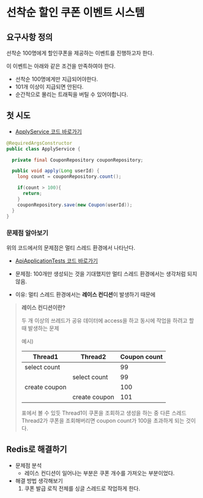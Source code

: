 # 선착순 할인 쿠폰 이벤트 시스템

## 요구사항 정의
선착순 100명에게 할인쿠폰을 제공하는 이벤트를 진행하고자 한다.

이 이벤트는 아래와 같은 조건을 만족하여야 한다.
- 선착순 100명에게만 지급되어야한다.
- 101개 이상이 지급되면 안된다.
- 순간적으로 몰리는 트래픽을 버틸 수 있어야합니다.

## 첫 시도
- [ApplyService 코드 바로가기](/api/src/main/java/com/example/api/service/ApplyService.java)
```java
@RequiredArgsConstructor
public class ApplyService {

  private final CouponRepository couponRepository;

  public void apply(Long userId) {
    long count = couponRepository.count();

    if(count > 100){
      return;
    }
    couponRepository.save(new Coupon(userId));
  }
}
```

### 문제점 알아보기
위의 코드에서의 문제점은 멀티 스레드 환경에서 나타난다.
- [ApiApplicationTests 코드 바로가기](/api/src/test/java/com/example/api/ApiApplicationTests.java)

-  문제점: 100개만 생성되는 것을 기대했지만 멀티 스레드 환경에서는 생각처럼 되지않음.
- 이유: 멀티 스레드 환경에서는 **레이스 컨디션**이 발생하기 때문에

> **레이스 컨디션이란?**
> 
>  두 개 이상의 쓰레드가 공유 데이터에 access을 하고 동시에 작업을 하려고 할 때 발생하는 문제
> 
> 예시)
>
>    | Thread1       | Thread2       | Coupon count |
>    |---------------|---------------|--------------|
>    | select count  |               | 99           |
>    |               | select count  | 99           |
>    | create coupon |               | 100          |
>    |               | create coupon | 101          |
> 
> 표에서 볼 수 있듯 Thread1이 쿠폰을 조회하고 생성을 하는 중 
> 다른 스레드 Thread2가 쿠폰을 조회해버리면 coupon count가 100을 초과하게 되는 것이다.

## Redis로 해결하기
- 문제점 분석
  - 레이스 컨디션이 일어나는 부분은 쿠폰 개수를 가져오는 부분이었다.
- 해결 방법 생각해보기
  1. 쿠폰 발급 로직 전체를 싱글 스레드로 작업하게 한다.
